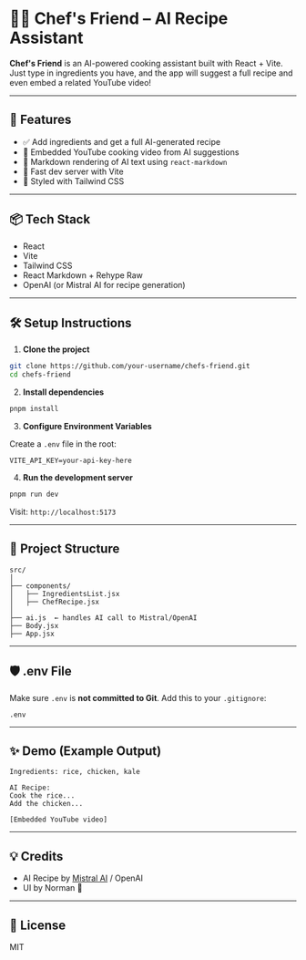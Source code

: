 # 👨‍🍳 Chef's Friend – AI Recipe Assistant

**Chef's Friend** is an AI-powered cooking assistant built with React + Vite. Just type in ingredients you have, and the app will suggest a full recipe and even embed a related YouTube video!

---

## 🚀 Features

- ✅ Add ingredients and get a full AI-generated recipe
- 🎥 Embedded YouTube cooking video from AI suggestions
- 📝 Markdown rendering of AI text using `react-markdown`
- 💨 Fast dev server with Vite
- 🎨 Styled with Tailwind CSS

---

## 📦 Tech Stack

- React
- Vite
- Tailwind CSS
- React Markdown + Rehype Raw
- OpenAI (or Mistral AI for recipe generation)

---

## 🛠️ Setup Instructions

1. **Clone the project**

```bash
git clone https://github.com/your-username/chefs-friend.git
cd chefs-friend
```

2. **Install dependencies**

```bash
pnpm install
```

3. **Configure Environment Variables**

Create a `.env` file in the root:

```env
VITE_API_KEY=your-api-key-here
```

4. **Run the development server**

```bash
pnpm run dev
```

Visit: `http://localhost:5173`

---

## 🔧 Project Structure

```
src/
│
├── components/
│   ├── IngredientsList.jsx
│   ├── ChefRecipe.jsx
│
├── ai.js  ← handles AI call to Mistral/OpenAI
├── Body.jsx
├── App.jsx
```

---

## 🛡️ .env File

Make sure `.env` is **not committed to Git**. Add this to your `.gitignore`:

```
.env
```

---

## ✨ Demo (Example Output)

```
Ingredients: rice, chicken, kale

AI Recipe:
Cook the rice...
Add the chicken...

[Embedded YouTube video]
```

---

## 💡 Credits

- AI Recipe by [Mistral AI](https://mistral.ai) / OpenAI
- UI by Norman 🙌

---

## 📃 License

MIT